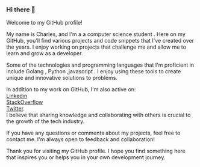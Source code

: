 ### Hi there 👋

<!--
**Charleslit/Charleslit** is a ✨ _special_ ✨ repository because its `README.md` (this file) appears on your GitHub profile.

Here are some ideas to get you started:

- 🔭 I’m currently working on ...
- 🌱 I’m currently learning ...
- 👯 I’m looking to collaborate on ...
- 🤔 I’m looking for help with ...
- 💬 Ask me about ...
- 📫 How to reach me: ...
- 😄 Pronouns: ...
- ⚡ Fun fact: ...
-->
Welcome to my GitHub profile!

My name is Charles, and I'm a a computer science student . Here on my GitHub, you'll find various projects and code snippets that I've created over the years. I enjoy working on projects that challenge me and allow me to learn and grow as a developer.

Some of the technologies and programming languages that I'm proficient in include Golang , Python ,javascript . 
I enjoy using these tools to create unique and innovative solutions to problems.

In addition to my work on GitHub, I'm also active on:<br>
<a href="https://www.linkedin.com/in/momanyi-charles-b52b96250">Linkedin</a> <br>
 <a href="">StackOverflow </a><br>
 <a href="https://twitter.com/PowerLitmus">Twitter</a>.<br>
I believe that sharing knowledge and collaborating with others is crucial to the growth of the tech industry.

If you have any questions or comments about my projects, feel free to contact me. I'm always open to feedback and collaboration!

Thank you for visiting my GitHub profile. I hope you find something here that inspires you or helps you in your own development journey.
